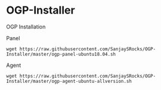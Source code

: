 # OGP-Installer
OGP Installation

Panel 

`wget https://raw.githubusercontent.com/SanjaySRocks/OGP-Installer/master/ogp-panel-ubuntu18.04.sh`


Agent

`wget https://raw.githubusercontent.com/SanjaySRocks/OGP-Installer/master/ogp-agent-ubuntu-allversion.sh`